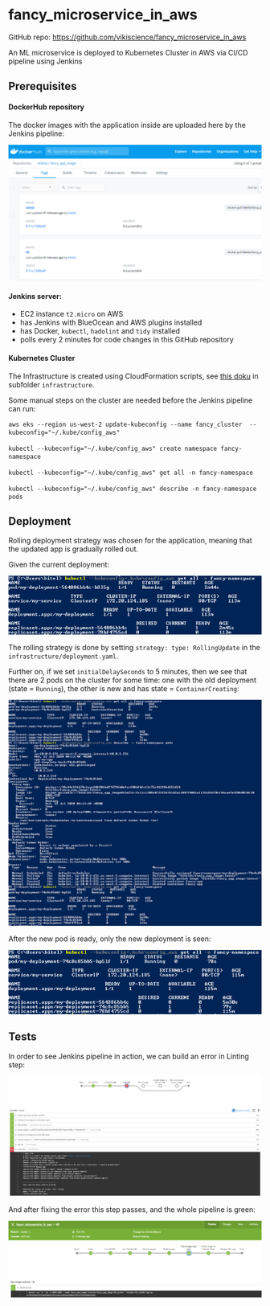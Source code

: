 [//]: # (Image References)

[image0]: infrastructure/images/Docker_Repo.PNG
[image1]: infrastructure/images/Deploy_Before.PNG
[image2]: infrastructure/images/Deploy_During.PNG
[image3]: infrastructure/images/Deploy_After.PNG
[image4]: infrastructure/images/Lint_fails.PNG
[image5]: infrastructure/images/Lint_passes.PNG

# fancy_microservice_in_aws

GitHub repo: https://github.com/vikiscience/fancy_microservice_in_aws

An ML microservice is deployed to Kubernetes Cluster in AWS via CI/CD pipeline using Jenkins


## Prerequisites

#### DockerHub repository

The docker images with the application inside are uploaded here by the Jenkins pipeline:

![Deployment][image0]


#### Jenkins server:

* EC2 instance `t2.micro` on AWS
* has Jenkins with BlueOcean and AWS plugins installed
* has Docker, `kubectl`, `hadolint` and `tidy` installed
* polls every 2 minutes for code changes in this GitHub repository


#### Kubernetes Cluster

The Infrastructure is created using CloudFormation scripts, see [this doku](infrastructure/README.md) in subfolder `infrastructure`.

Some manual steps on the cluster are needed before the Jenkins pipeline can run:

```shell script
aws eks --region us-west-2 update-kubeconfig --name fancy_cluster  --kubeconfig="~/.kube/config_aws"

kubectl --kubeconfig="~/.kube/config_aws" create namespace fancy-namespace

kubectl --kubeconfig="~/.kube/config_aws" get all -n fancy-namespace

kubectl --kubeconfig="~/.kube/config_aws" describe -n fancy-namespace pods
```

## Deployment

Rolling deployment strategy was chosen for the application, meaning that the updated app is gradually rolled out. 

Given the current deployment:

![Deployment][image1]

The rolling strategy is done by setting `strategy: type: RollingUpdate` in the `infrastructure/deployment.yaml`. 

Further on, if we set `initialDelaySeconds` to 5 minutes, then we see that there are 2 pods on the cluster for some time: one with the old deployment (state = `Running`), the other is new and has state = `ContainerCreating`:

![Deployment][image2]

After the new pod is ready, only the new deployment is seen:

![Deployment][image3]

## Tests

In order to see Jenkins pipeline in action, we can build an error in Linting step:

![Deployment][image4]

And after fixing the error this step passes, and the whole pipeline is green:

![Deployment][image5]

